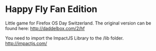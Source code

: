 Happy Fly Fan Edition
=============

Little game for Firefox OS Day Switzerland. The original version can be found here: http://daddelbox.com/2/hf

You need to import the ImpactJS Library to the /lib folder.
http://impactjs.com/

